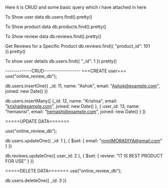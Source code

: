 Here it is CRUD and some basic query which i have attached in here

To Show user data
db.users.find().pretty()

To Show product data
db.products.find().pretty()

To Show review data
db.reviews.find().pretty()

Get Reviews for a Specific Product
db.reviews.find({ "product_id": 101 }).pretty()

To show user details
db.users.find({ "_id": 1 }).pretty()

-------------CRUD------------------
===CREATE user===
use("online_review_db");

db.users.insertOne({
    _id: 11,
    name: "Ashok",
    email: "Ashok@example.com",
    joined: new Date()
})

db.users.insertMany([
    {_id: 12, name: "Krishsa", email: "krisha@example.com", joined: new Date() },
    { user_id: 13, name: "hemasnsi", email: "hemashi@example.com",  joined: new Date() }
])

=====UPDATE DATA=======

use("online_review_db");

db.users.updateOne({ _id: 1 }, { $set: { email: "romilMORADIYA@gmail.com" } })

db.reviews.updateOne({ user_id: 2 }, { $set: { review: "IT IS BEST PRODUCT FOR USE" } })

=====DELETE DATA=======
use("online_review_db");

db.users.deleteOne({ _id: 3 })

